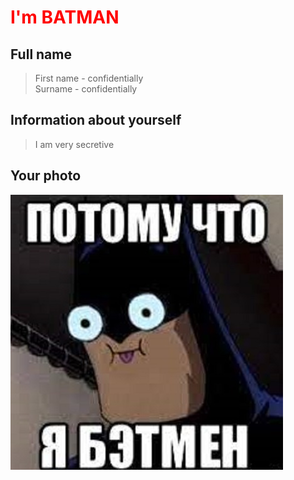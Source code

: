 # <span style="color:red">I'm BATMAN</span>

## **Full name**
>First name - confidentially  
>Surname - confidentially

## **Information about yourself**
>I am very secretive

## **Your photo**
![](I'm%20Batman.jpg)